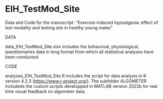 # EIH_TestMod_Site


Data and Code for the manuscript: "Exercise-induced hypoalgesia: effect of test modality and testing site in healthy young males"

DATA

data_EIH_TestMod_Site.xlsx includes the behaviroal, physiological, questionnaires data in long format from which all statistical analyses have been conducted.

CODE

analyses_EIH_TestMod_Site.R includes the script for data analysis in R version 4.2.3 (https://www.r-project.org/). The subfolder ALGOMETER includeds the custom scripts developped in MATLAB version 2022b for real time visual feedback on algometer data.
